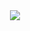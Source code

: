
<div align="center">
<img src="https://img.shields.io/badge/Python-3670A0?style=for-the-badge&logo=python&logoColor=ffdd54">
</div>
